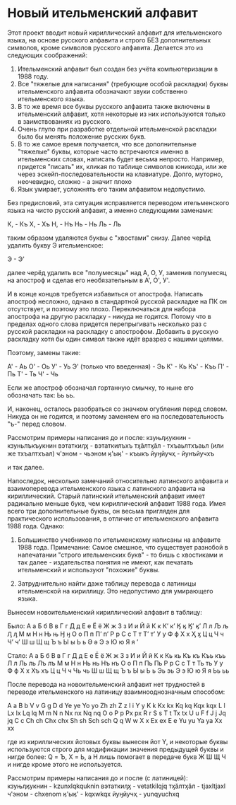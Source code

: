 # Новый ительменский алфавит 
Этот проект вводит новый кириллический алфавит для ительменского языка, на основе русского алфавита и строго БЕЗ дополнительных символов, кроме символов русского алфавита. Делается это из следующих соображений:

1. Ительменский алфавит был создан без учёта компьютеризации в 1988 году.
2. Все "тяжелые для написания" (требующие особой раскладки) буквы ительменского алфавита обозначают звуки собственно ительменского языка.
3. В то же время все буквы русского алфавита также включены в ительменский алфавит, хотя некоторые из них используются только в заимствованиях из русского.
4. Очень глупо при разработке отдельной ительменской раскладки было бы менять положение русских букв.
5. В то же самое время получается, что все дополнительные "тяжелые" буквы, которые часто встречаются именно в ительменских словах, написать будет весьма непросто. Например, придется "писать" их, кликая по таблице символов юникода, или же через эскейп-последовательности на клавиатуре. Долго, муторно, неочевидно, сложно - а значит плохо
6. Язык умирает, усложнять его таким алфавитом недопустимо.

Без предисловий, эта ситуация исправляется переводом ительменского языка на чисто русский алфавит, а именно следующими заменами:

К, - Къ
Х, - Хъ
Н, - Нъ
Нь - Нь
Ль - Ль

таким образом удаляются буквы с "хвостами" снизу. Далее черёд удалить букву Э ительменское:

Э - Э'

далее черёд удалить все "полумесяцы" над А, О, У, заменив полумесяц на апостроф и сделав его необязательным в А', O', У'.

И в конце концов требуется избавиться от апострофа. Написать апостроф несложно, однако в стандартной русской раскладке на ПК он отсутствует, и поэтому это плохо. Переключаться для набора апострофа на другую раскладку - никуда не годится. Потому что в пределах одного слова придется перепрыгивать несколько раз с русской раскладки на раскладку с апострофом. Добавить в русскую раскладку хотя бы один символ также идёт вразрез с нашими целями.

Поэтому, замены такие:

A' - Aь
О' - Оь
У' - Уь
Э' (только что введенная) - Эь
К' - Кь
Къ' - Къь
П' - Пь
Т' - Ть
Ч' - Чь

Если же апостроф обозначал гортанную смычку, то ныне его обозначать так: Ьь ьь.

И, наконец, осталось разобраться со значком огубления перед словом. Никуда он не годится, и поэтому заменяем его на последовательность "ъ-" перед словом.

Рассмотрим примеры написания до и после:
кзуњӆӄукнин - кзуньлъкъукнин
вэтаткиԓӽ - вэтаткилъхъ
тӽӑлтӽӑл - тхъаьлтхъаьл (или же тхъалтхъал)
ч'эном - чьэном
ӄ'ыӄ' - къыкъ
йуӈйучҳ - йунъйучхъ

и так далее.

Напоследок, несколько замечаний относительно латинского алфавита и взаимоперевода ительменского языка с латинского алфавита на кириллический. Старый латинский ительменский алфавит имеет радикально меньше букв, чем кириллический алфавит 1988 года. Имея всего три дополнительные буквы, он весьма пригляден для практического использования, в отличие от ительменского алфавита 1988 года. Однако:

1. Большинство учебников по ительменскому написаны на алфавите 1988 года. Примечание: Самое смешное, что существует разнобой в напечатании "строго ительменских букв" - то бишь с хвостиками и так далее - издательства понятия не имеют, как печатать ительменский и используют "похожие" буквы.

2. Затруднительно найти даже таблицу перевода с латиницы ительменской на кириллицу. Это недопустимо для умирающего языка.

Вынесем новоительменский кириллический алфавит в таблицу:

Было:
А а	Б б	В в	Г г	Д д	Е е	Ё ё	Ж ж	З з	И и	Й й	К к
К’ к’	Ӄ ӄ	Ӄ’ ӄ’	Л л	Љ љ	Ԓ ԓ	М м	Н н	Њ њ	Ӈ ӈ	О о	П п
П’ п’	Р р	С с	Т т	Т’ т’	У у	Ф ф	Х х	Ӽ ӽ	Ц ц	Ч ч	Ч’ ч’
Ш ш	Щ щ	Ъ ъ	Ы ы	Ь ь	Ә ә	Э э	Ю ю	Я я	’

Стало:
А а	Б б	В в	Г г	Д д	Е е	Ё ё	Ж ж	З з	И и	Й й	К к
Кь кь	Къ къ	Къь къь	Л л	Ль ль	Лъ лъ	М м	Н н	Нь нь	Нъ нъ	О о	П п
Пь Пь	Р р	С с	Т т	Ть ть	У у	Ф ф	Х х	Хъ хъ	Ц ц	Ч ч	Чь чь
Ш ш	Щ щ	Ъ ъ	Ы ы	Ь ь	Эь эь	Э э	Ю ю	Я я	Ьь ьь

После перевода на новоительменский алфавит нет трудностей в переводе ительменского на латиницу взаимнооднозначным способом:

A a	B b	V v	G g	D d	Ye ye	Yo yo	Zh zh	Z z	I i	Y y	K k
Kx kx	Kq kq	Kqx kqx	L l	Lx lx	Lq lq	M m	N n	Nx nx	Nq nq	O o	P p
Px px	R r	S s	T t	Tx tx	U u	F f	J j	Jq jq	C c	Ch ch	Chx chx
Sh sh	Sch sch	Q q	W w	X x	Ex ex	E e	Yu yu	Ya ya	Xx xx

где из кириллических йотовых буквы вынесен йот Y, и некоторые буквы используются строго для модификации значения предыдущей буквы и нигде более: Q = Ъ, X = Ь, а H лишь помогает в передаче букв Ж Ш Щ Ч и нигде кроме этого не используется.

Рассмотрим примеры написания до и после (с латиницей):
кзуњӆӄукнин - kzunxlqkquknin
вэтаткиԓӽ - vetatkilqjq
тӽӑлтӽӑл - tjaxltjaxl
ч'эном - chxenom
ӄ'ыӄ' - kqxwkqx
йуӈйучҳ - yunqyuchxq
